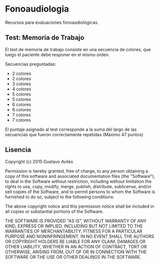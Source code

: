 # Fonoaudiologia
Recursos para evaluaciones fonoaudiológicas.

## Test: Memoria de Trabajo

El test de memoria de trabajo consiste en una secuencia de colores, que luego el paciente debe responer en el mismo orden.

Secuencias preguntadas:
* 2 colores
* 2 colores
* 3 colores
* 4 colores
* 5 colores
* 5 colores
* 6 colores
* 6 colores
* 7 colores
* 7 colores

El puntaje asignado al test corresponde a la suma del largo de las secuencias que fueron correctamente repetidas (Máximo 47 puntos)

## Lisencia
Copyright (c) 2015 Gustavo Avilés

Permission is hereby granted, free of charge, to any person obtaining a copy
of this software and associated documentation files (the "Software"), to deal
in the Software without restriction, including without limitation the rights
to use, copy, modify, merge, publish, distribute, sublicense, and/or sell
copies of the Software, and to permit persons to whom the Software is
furnished to do so, subject to the following conditions:

The above copyright notice and this permission notice shall be included in
all copies or substantial portions of the Software.

THE SOFTWARE IS PROVIDED "AS IS", WITHOUT WARRANTY OF ANY KIND, EXPRESS OR
IMPLIED, INCLUDING BUT NOT LIMITED TO THE WARRANTIES OF MERCHANTABILITY,
FITNESS FOR A PARTICULAR PURPOSE AND NONINFRINGEMENT. IN NO EVENT SHALL THE
AUTHORS OR COPYRIGHT HOLDERS BE LIABLE FOR ANY CLAIM, DAMAGES OR OTHER
LIABILITY, WHETHER IN AN ACTION OF CONTRACT, TORT OR OTHERWISE, ARISING FROM,
OUT OF OR IN CONNECTION WITH THE SOFTWARE OR THE USE OR OTHER DEALINGS IN
THE SOFTWARE.
